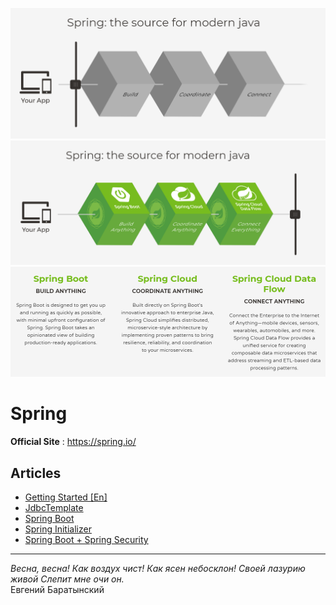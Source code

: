 ![](res/before.png)
<br>
![](res/after.png)
<br>
![](res/cards.png)
# Spring

**Official Site** : https://spring.io/

## Articles

* [Getting Started [En]](GettingStarted-[En].md)
* [JdbcTemplate](JdbcTemplate.md)
* [Spring Boot](SpringBoot.md)
* [Spring Initializer](SpringInitializer.md)
* [Spring Boot + Spring Security](SpringBootWithSecurity.md)

<hr>

_Весна, весна! Как воздух чист!
Как ясен небосклон!
Своей лазурию живой
Слепит мне очи он._<br>Евгений Баратынский
